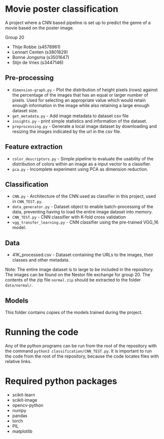 # Movie poster classification
A project where a CNN based pipeline is set up to predict the genre of a movie based on the poster image. 

Group 20
- Thije Robbe (s4578961)
- Lennart Centen (s3801829)
- Bonne Jongsma (s3501647)
- Stijn de Vries (s3447146)

## Pre-processing
- ``dimension-graph.py`` - Plot the distribution of height pixels (rows) against the percentage of the images that has an equal or larger number of pixels. Used for selecting an appropriate value which would retain enough information in the image while also retaining a large enough dataset size.
- ``get_metadata.py`` - Add image metadata to dataset csv file
- ``insights.py`` - print simple statistics and information of the dataset.
- ``preprocessing.py`` - Generate a local image dataset by downloading and resizing the images indicated by the url in the csv file.

## Feature extraction
- ``color_descriptors.py`` - Simple pipeline to evaluate the usability of the distribution of colors within an image as a input vector to a classifier.
- ``pca.py`` - Incomplete experiment using PCA as dimension reduction.

## Classification
- ``CNN.py`` - Architecture of the CNN used as classifier in this project, used in ``CNN_TEST.py``.
- ``data_generator.py`` - Dataset object to enable batch-processing of the data, preventing having to load the entire image dataset into memory.
- ``CNN_TEST.py`` - CNN classifier with K-fold cross validation
- ``vgg_transfer_learning.py`` - CNN classifier using the pre-trained VGG_16 model.

## Data
- 41K_processed.csv - Dataset containing the URLs to the images, their classes and other metadata.

Note: The entire image dataset is to large to be included in the repository. The images can be found on the Nestor file exchange for group 20. The contents of the zip file ``normal.zip`` should be extracted to the folder ``data/normal/``. 

## Models
This folder contains copies of the models trained during the project.

# Running the code
Any of the python programs can be run from the root of the repository with the command ``python3 classification/CNN_TEST.py``. It is important to run the code from the root of the repository, because the code locates files with relative links.

# Required python packages
- scikit-learn
- scikit-image
- opencv-python
- numpy
- pandas
- torch
- PIL
- matplotlib